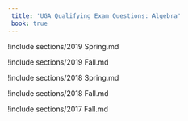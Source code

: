 ```yaml
---
 title: 'UGA Qualifying Exam Questions: Algebra'
 book: true
---
```



!include sections/2019 Spring.md

!include sections/2019 Fall.md

!include sections/2018 Spring.md

!include sections/2018 Fall.md

!include sections/2017 Fall.md

